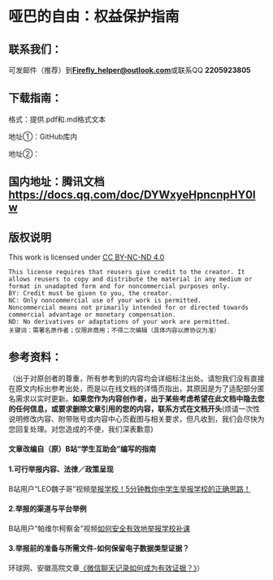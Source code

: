 # 哑巴的自由：权益保护指南

## 联系我们：

可发邮件（推荐）到**Firefly_helper@outlook.com**或联系QQ **2205923805** 

## 下载指南：

格式：提供.pdf和.md格式文本

地址①：GitHub库内

地址②：

## 国内地址：腾讯文档 https://docs.qq.com/doc/DYWxyeHpncnpHY0lw

## 版权说明

This work is licensed under [CC BY-NC-ND 4.0 ](https://creativecommons.org/licenses/by-nc-nd/4.0/?ref=chooser-v1)

```
This license requires that reusers give credit to the creator. It allows reusers to copy and distribute the material in any medium or format in unadapted form and for noncommercial purposes only.
BY: Credit must be given to you, the creator.
NC: Only noncommercial use of your work is permitted.
Noncommercial means not primarily intended for or directed towards commercial advantage or monetary compensation.
ND: No derivatives or adaptations of your work are permitted.
关键词：需署名原作者；仅限非商用；不得二次编辑（具体内容以原协议为准）
```

## 参考资料：

（出于对原创者的尊重，所有参考到的内容均会详细标注出处。请恕我们没有直接在原文内标出参考出处，而是以在线文档的详情页指出，其原因是为了适配部分匿名需求以实时更新。**如果您作为内容创作者，出于某些考虑希望在此文档中隐去您的任何信息，或要求删除文章引用的您的内容，联系方式在文档开头**(烦请一次性说明修改内容、附带账号或内容中心页截图与相关要求，但凡收到，我们会尽快为您回复处理。对您造成的不便，我们深表歉意)



#### 文章改编自（原）B站“学生互助会”编写的指南

#### 1.可行举报内容、法律／政策呈现

B站用户“LEO魏子哥”视频[举报学校！5分钟教你中学生举报学校的正确思路！](https://www.bilibili.com/video/BV1PA411d7Ti)

#### 2.举报的渠道与平台举例

B站用户“帕维尔柯察金”视频[如何安全有效地举报学校补课](https://www.bilibili.com/video/BV1EZ42117fG)

#### 3.举报前的准备与所需文件-如何保留电子数据类型证据？

环球网、安徽高院文章[《微信聊天记录如何成为有效证据？》](https://baijiahao.baidu.com/s?id=1770386422807782436)）
